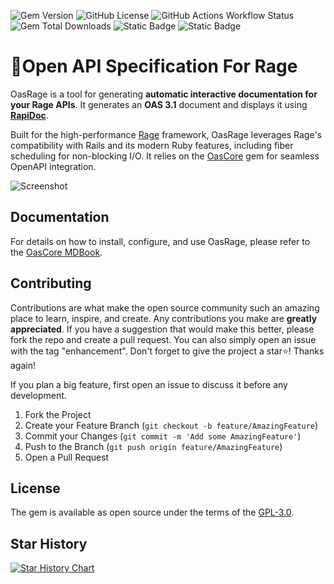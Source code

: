 ![Gem Version](https://img.shields.io/gem/v/oas_rage?color=E9573F)
![GitHub License](https://img.shields.io/github/license/a-chacon/oas_rage?color=blue)
![GitHub Actions Workflow Status](https://img.shields.io/github/actions/workflow/status/a-chacon/oas_rage/.github%2Fworkflows%2Frubyonrails.yml)
![Gem Total Downloads](https://img.shields.io/gem/dt/oas_rage)
![Static Badge](https://img.shields.io/badge/Rails-%3E%3D7.0.0-%23E9573F)
![Static Badge](https://img.shields.io/badge/Ruby-%3E%3D3.1.0-%23E9573F)

# 📃Open API Specification For Rage

OasRage is a tool for generating **automatic interactive documentation for your Rage APIs**. It generates an **OAS 3.1** document and displays it using **[RapiDoc](https://rapidocweb.com)**.

Built for the high-performance [Rage](https://github.com/rage-rb/rage) framework, OasRage leverages Rage's compatibility with Rails and its modern Ruby features, including fiber scheduling for non-blocking I/O. It relies on the [OasCore](https://github.com/a-chacon/oas_core) gem for seamless OpenAPI integration.

![Screenshot](https://a-chacon.com/assets/images/oas_rage_ui.png)

## Documentation

For details on how to install, configure, and use OasRage, please refer to the [OasCore MDBook](http://a-chacon.com/oas_core).

## Contributing

Contributions are what make the open source community such an amazing place to learn, inspire, and create. Any contributions you make are **greatly appreciated**. If you have a suggestion that would make this better, please fork the repo and create a pull request. You can also simply open an issue with the tag "enhancement". Don't forget to give the project a star⭐! Thanks again!

If you plan a big feature, first open an issue to discuss it before any development.

1. Fork the Project
2. Create your Feature Branch (`git checkout -b feature/AmazingFeature`)
3. Commit your Changes (`git commit -m 'Add some AmazingFeature'`)
4. Push to the Branch (`git push origin feature/AmazingFeature`)
5. Open a Pull Request

## License

The gem is available as open source under the terms of the [GPL-3.0](https://www.gnu.org/licenses/gpl-3.0.en.html#license-text).

## Star History

[![Star History Chart](https://api.star-history.com/svg?repos=a-chacon/oas_rage&type=Date)](https://www.star-history.com/#a-chacon/oas_rails&Date)
